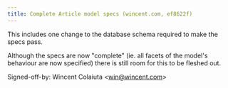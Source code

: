 ```yaml
---
title: Complete Article model specs (wincent.com, ef8622f)
---
```


This includes one change to the database schema required to make the specs pass.

Although the specs are now "complete" (ie. all facets of the model's behaviour are now specified) there is still room for this to be fleshed out.

Signed-off-by: Wincent Colaiuta &lt;win@wincent.com&gt;
